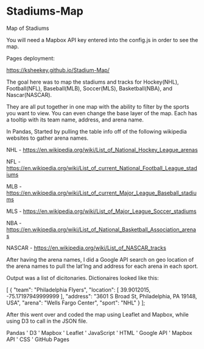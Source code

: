 # Stadiums-Map
Map of Stadiums

You will need a Mapbox API key entered into the config.js in order to see the map.

Pages deployment:

https://ksheekey.github.io/Stadium-Map/

The goal here was to map the stadiums and tracks for Hockey(NHL), Football(NFL), Baseball(MLB), Soccer(MLS), Basketball(NBA), and Nascar(NASCAR).

They are all put together in one map with the ability to filter by the sports you want to view. You can even change the base layer of the map. Each has a tooltip with its team name, address, and arena name. 

In Pandas, Started by pulling the table info off of the following wikipedia websites to gather arena names.

NHL - https://en.wikipedia.org/wiki/List_of_National_Hockey_League_arenas

NFL - https://en.wikipedia.org/wiki/List_of_current_National_Football_League_stadiums

MLB - https://en.wikipedia.org/wiki/List_of_current_Major_League_Baseball_stadiums

MLS - https://en.wikipedia.org/wiki/List_of_Major_League_Soccer_stadiums

NBA - https://en.wikipedia.org/wiki/List_of_National_Basketball_Association_arenas

NASCAR - https://en.wikipedia.org/wiki/List_of_NASCAR_tracks

After having the arena names, I did a Google API search on geo location of the arena names to pull the lat'lng and address for each arena in each sport.

Output was a list of dicitonaries. Dictionaires looked like this:

[
    {
        "team": "Philadelphia Flyers",
        "location": [
            39.9012015,
            -75.17197949999999
        ],
        "address": "3601 S Broad St, Philadelphia, PA 19148, USA",
        "arena": "Wells Fargo Center",
        "sport": "NHL"
    }
];

After this went over and coded the map using Leaflet and Mapbox, while using D3 to call in the JSON file.



Pandas ' D3 ' Mapbox ' Leaflet ' JavaScript ' HTML ' Google API ' Mapbox API ' CSS ' GitHub Pages